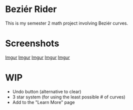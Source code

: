 # Beziér Rider
This is my semester 2 math project involving Beziér curves.

# Screenshots
[Imgur](http://i.imgur.com/RXqFEo3.png)
[Imgur](http://i.imgur.com/U5GIJVW.png)
[Imgur](http://i.imgur.com/U30HdRo.png)
[Imgur](http://i.imgur.com/k2pJFcU.png)
[Imgur](http://i.imgur.com/JVafAto.png)

# WIP
- Undo button (alternative to clear)
- 3 star system (for using the least possible # of curves)
- Add to the "Learn More" page

